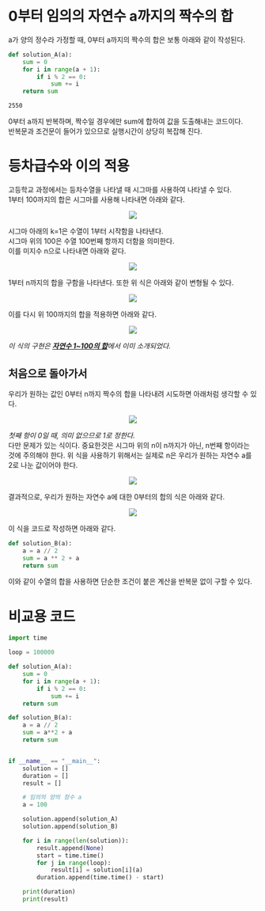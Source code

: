 # 0부터 임의의 자연수 a까지의 짝수의 합

a가 양의 정수라 가정할 때, 0부터 a까지의 짝수의 합은 보통 아래와 같이 작성된다.
``` python
def solution_A(a):
    sum = 0
    for i in range(a + 1):
        if i % 2 == 0:
            sum += i
    return sum
```
```
2550
```
0부터 a까지 반복하며, 짝수일 경우에만 sum에 합하여 값을 도출해내는 코드이다.  
반복문과 조건문이 들어가 있으므로 실행시간이 상당히 복잡해 진다.

# 등차급수와 이의 적용
고등학교 과정에서는 등차수열을 나타낼 때 시그마를 사용하여 나타낼 수 있다.  
1부터 100까지의 합은 시그마를 사용해 나타내면 아래와 같다.  
<center><img src="https://latex.codecogs.com/png.latex?%5Clarge%20%7B%5Ccolor%7BWhite%7D%20%5Csum_%7Bk%3D1%7D%5E%7B100%7Dk%3D5050%7D"></center>  

<!-- $$\sum_{k=1}^{100}k=5050$$ -->
시그마 아래의 k=1은 수열이 1부터 시작함을 나타낸다.  
시그마 위의 100은 수열 100번째 항까지 더함을 의미한다.  
이를 미지수 n으로 나타내면 아래와 같다.
<center><img src="https://latex.codecogs.com/png.latex?%5Clarge%20%7B%5Ccolor%7BWhite%7D%5Csum_%7Bk%3D1%7D%5E%7Bn%7Dk%7D"></center>  

<!-- $$\sum_{k=1}^{n}k$$ -->
1부터 n까지의 합을 구함을 나타낸다. 또한 위 식은 아래와 같이 변형될 수 있다.
<center><img src="https://latex.codecogs.com/png.latex?%5Clarge%20%7B%5Ccolor%7BWhite%7D%5Csum_%7Bk%3D1%7D%5E%7Bn%7Dk%3D%7Bn%5Ccdot%28n&plus;1%29%5Cover2%7D%7D"></center>  

<!-- $$\sum_{k=1}^{n}k={n\cdot(n+1)\over2}$$ -->
이를 다시 위 100까지의 합을 적용하면 아래와 같다.
<center><img src="https://latex.codecogs.com/png.latex?%5Clarge%20%7B%5Ccolor%7BWhite%7D%5Csum_%7Bk%3D1%7D%5E%7B100%7Dk%3D%7B100%5Ccdot%28100&plus;1%29%5Cover2%7D%7D"></center>  

<!-- $$\sum_{k=1}^{100}k={100\cdot(100+1)\over2}$$ -->  
<em>이 식의 구현은 <strong>[자연수 1\~100의 합](../000)</strong>에서 이미 소개되었다.</em>  

## 처음으로 돌아가서
우리가 원하는 값인 0부터 n까지 짝수의 합을 나타내려 시도하면 아래처럼 생각할 수 있다.
<center><img src="https://latex.codecogs.com/png.latex?%5Clarge%20%7B%5Ccolor%7BWhite%7D%5Csum_%7Bk%3D1%7D%5E%7Bn%7D2k%7D"></center>  

<!-- $$\sum_{k=1}^{n}2k$$ -->  
<em>첫째 항이 0일 때, 의미 없으므로 1로 정한다.</em>  
다만 문제가 있는 식이다. 중요한것은 시그마 위의 n이 n까지가 아닌, n번째 항이라는 것에 주의해야 한다. 위 식을 사용하기 위해서는 실제로 n은 우리가 원하는 자연수 a를 2로 나눈 값이어야 한다.
<center><img src="https://latex.codecogs.com/png.latex?%5Clarge%20%7B%5Ccolor%7BWhite%7Dn%3D%5B%7Ba%5Cover2%7D%5D%2C%5Cquad%5Csum_%7Bk%3D1%7D%5E%7Bn%7D2k%3D2%5Ccdot%7Bn%5Ccdot%28n&plus;1%29%5Cover2%7D%3Dn%5Ccdot%28n&plus;1%29%7D"></center>  

<!-- $$n=[{a\over2}],\quad\sum_{k=1}^{n}2k=2\cdot{n\cdot(n+1)\over2}=n\cdot(n+1)$$ -->  
결과적으로, 우리가 원하는 자연수 a에 대한 0부터의 합의 식은 아래와 같다.
<center><img src="https://latex.codecogs.com/png.latex?%5Clarge%20%7B%5Ccolor%7BWhite%7D%28%7Ba%5Cover2%7D%29%5E2&plus;%7Ba%5Cover2%7D%7D"></center>  

<!-- $$({a\over2})^2+{a\over2}$$ -->  
이 식을 코드로 작성하면 아래와 같다.
``` python
def solution_B(a):
    a = a // 2
    sum = a ** 2 + a
    return sum
```
이와 같이 수열의 합을 사용하면 단순한 조건이 붙은 계산을 반복문 없이 구할 수 있다.

# 비교용 코드
``` python
import time

loop = 100000

def solution_A(a):
    sum = 0
    for i in range(a + 1):
        if i % 2 == 0:
            sum += i
    return sum

def solution_B(a):
    a = a // 2
    sum = a**2 + a
    return sum


if __name__ == "__main__":
    solution = []
    duration = []
    result = []

    # 임의의 양의 정수 a
    a = 100

    solution.append(solution_A)
    solution.append(solution_B)

    for i in range(len(solution)):
        result.append(None)
        start = time.time()
        for j in range(loop):
            result[i] = solution[i](a)
        duration.append(time.time() - start)

    print(duration)
    print(result)
```